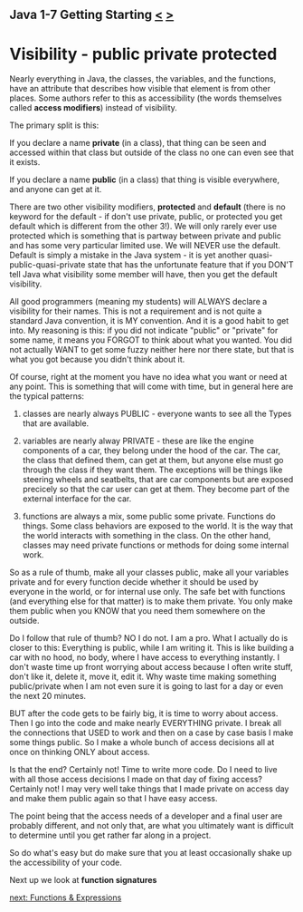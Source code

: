 ## Java 1-7 Getting Starting [&LT;](Java0106.md) [&GT;](Java0108.md)
# Visibility - public private protected

Nearly everything in Java, the classes, the variables, and the functions, have an attribute that describes how visible that element is from other places. Some authors refer to this as accessibility (the words themselves called **access modifiers**) instead of visibility.

The primary split is this:

If you declare a name **private** (in a class), that thing can be seen and accessed within that class but outside of the class no one can even see that it exists.

If you declare a name **public** (in a class) that thing is visible everywhere, and anyone can get at it.

There are two other visibility modifiers, **protected** and **default** (there is no keyword for the default - if don't use private, public, or protected you get default which is different from the other 3!). We will only rarely ever use protected which is something that is partway between private and public and has some very particular limited use. We will NEVER use the default. Default is simply a mistake in the Java system - it is yet another quasi-public-quasi-private state that has the unfortunate feature that if you DON'T tell Java what visibility some member will have, then you get the default visibility.

All good programmers (meaning my students) will ALWAYS declare a visibility for their names. This is not a requirement and is not quite a standard Java convention, it is MY convention. And it is a good habit to get into. My reasoning is this: if you did not indicate "public" or "private" for some name, it means you FORGOT to think about what you wanted. You did not actually WANT to get some fuzzy neither here nor there state, but that is what you got because you didn't think about it.

Of course, right at the moment you have no idea what you want or need at any point. This is something that will come with time, but in general here are the typical patterns:

1. classes are nearly always PUBLIC - everyone wants to see all the Types that are available.

2. variables are nearly alway PRIVATE - these are like the engine components of a car, they belong under the hood of the car. The car, the class that defined them, can get at them, but anyone else must go through the class if they want them. The exceptions will be things like steering wheels and seatbelts, that are car components but are exposed precicely so that the car user can get at them. They become part of the external interface for the car.

3. functions are always a mix, some public some private. Functions do things. Some class behaviors are exposed to the world. It is the way that the world interacts with something in the class. On the other hand, classes may need private functions or methods for doing some internal work.

So as a rule of thumb, make all your classes public, make all your variables private and for every function decide whether it should be used by everyone in the world, or for internal use only. The safe bet with functions (and everything else for that matter) is to make them private. You only make them public when you KNOW that you need them somewhere on the outside.

Do I follow that rule of thumb? NO I do not. I am a pro. What I actually do is closer to this: Everything is public, while I am writing it. This is like building a car with no hood, no body, where I have access to everything instantly. I don't waste time up front worrying about access because I often write stuff, don't like it, delete it, move it, edit it. Why waste time making something public/private when I am not even sure it is going to last for a day or even the next 20 minutes.

BUT after the code gets to be fairly big, it is time to worry about access. Then I go into the code and make nearly EVERYTHING private. I break all the connections that USED to work and then on a case by case basis I make some things public. So I make a whole bunch of access decisions all at once on thinking ONLY about access.

Is that the end? Certainly not! Time to write more code. Do I need to live with all those access decisions I made on that day of fixing access? Certainly not! I may very well take things that I made private on access day and make them public again so that I have easy access.

The point being that the access needs of a developer and a final user are probably different, and not only that, are what you ultimately want is difficult to determine until you get rather far along in a project. 

So do what's easy but do make sure that you at least occasionally shake up the accessibility of your code.

Next up we look at **function signatures**

[next: Functions & Expressions](Java0108.md)